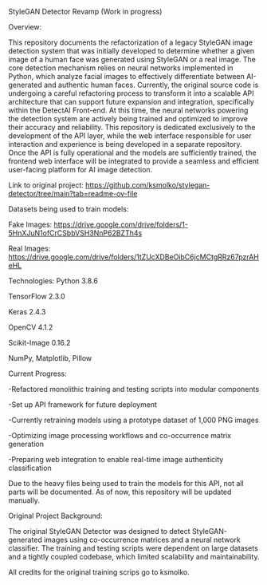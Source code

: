 StyleGAN Detector Revamp (Work in progress)

Overview:

This repository documents the refactorization of a legacy StyleGAN image detection system that was initially developed to determine whether a given image of a human face was generated using StyleGAN or a real image. The core detection mechanism relies on neural networks implemented in Python, which analyze facial images to effectively differentiate between AI-generated and authentic human faces. Currently, the original source code is undergoing a careful refactoring process to transform it into a scalable API architecture that can support future expansion and integration, specifically within the DetectAI Front-end. At this time, the neural networks powering the detection system are actively being trained and optimized to improve their accuracy and reliability. This repository is dedicated exclusively to the development of the API layer, while the web interface responsible for user interaction and experience is being developed in a separate repository. Once the API is fully operational and the models are sufficiently trained, the frontend web interface will be integrated to provide a seamless and efficient user-facing platform for AI image detection.

Link to original project: https://github.com/ksmolko/stylegan-detector/tree/main?tab=readme-ov-file

Datasets being used to train models:

Fake Images: https://drive.google.com/drive/folders/1-5HnXJuN1ofCrCSbbVSH3NnP62BZTh4s 

Real Images: https://drive.google.com/drive/folders/1tZUcXDBeOibC6jcMCtgRRz67pzrAHeHL


Technologies:
Python 3.8.6

TensorFlow 2.3.0

Keras 2.4.3

OpenCV 4.1.2

Scikit-Image 0.16.2

NumPy, Matplotlib, Pillow


Current Progress:

 -Refactored monolithic training and testing scripts into modular components
 
 -Set up API framework for future deployment
 
 -Currently retraining models using a prototype dataset of 1,000 PNG images
 
 -Optimizing image processing workflows and co-occurrence matrix generation
 
 -Preparing web integration to enable real-time image authenticity classification
 
Due to the heavy files being used to train the models for this API, not all parts will be documented. As of now, this repository will be updated manually.   


Original Project Background:

The original StyleGAN Detector was designed to detect StyleGAN-generated images using co-occurrence matrices and a neural network classifier. The training and testing scripts were dependent on large datasets and a tightly coupled codebase, which limited scalability and maintainability.


All credits for the original training scrips go to ksmolko.
